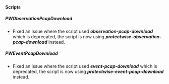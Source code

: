 
#### Scripts
##### PWObservationPcapDownload
- Fixed an issue where the script used ***observation-pcap-download*** which is deprecated, the script is now using ***protectwise-observation-pcap-download*** instead.
##### PWEventPcapDownload
- Fixed an issue where the script used ***event-pcap-download*** which is deprecated, the script is now using ***protectwise-event-pcap-download*** instead.
